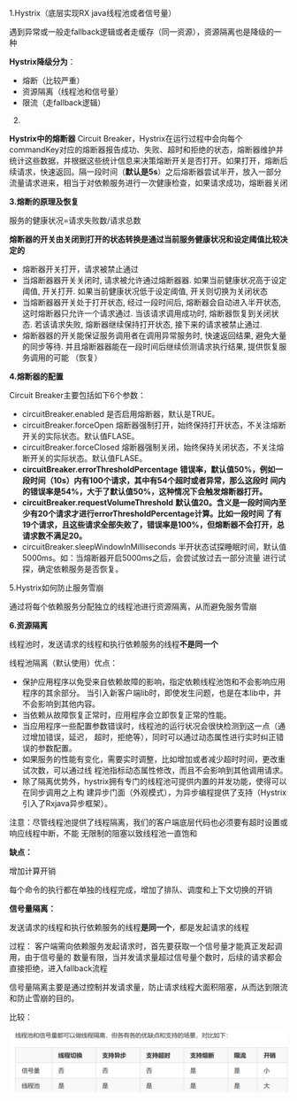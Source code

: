 1.Hystrix（底层实现RX java线程池或者信号量）

遇到异常或一般走fallback逻辑或者走缓存（同一资源），资源隔离也是降级的一种

**Hystrix降级分为**：

- 熔断（比较严重）
- 资源隔离（线程池和信号量）
- 限流（走fallback逻辑）

2.





**Hystrix中的熔断器**
Circuit Breaker，Hystrix在运行过程中会向每个commandKey对应的熔断器报告成功、失败、超时和拒绝的状态，熔断器维护并统计这些数据，并根据这些统计信息来决策熔断开关是否打开。如果打开，熔断后续请求，快速返回。隔一段时间（**默认是5s**）之后熔断器尝试半开，放入一部分流量请求进来，相当于对依赖服务进行一次健康检查，如果请求成功，熔断器关闭  



**3.熔断的原理及恢复**

服务的健康状况=请求失败数/请求总数

**熔断器的开关由关闭到打开的状态转换是通过当前服务健康状况和设定阈值比较决定的**  

- 熔断器开关打开，请求被禁止通过
- 当熔断器器开关关闭时, 请求被允许通过熔断器器. 如果当前健康状况高于设定阈值, 开关打开. 如果当前健康状况低于设定阈值, 开关则切换为关闭状态  
- 当熔断器器开关处于打开状态, 经过一段时间后, 熔断器会自动进入半开状态, 这时熔断器只允许一个请求通过. 当该请求调用成功时, 熔断器恢复到关闭状态. 若该请求失败, 熔断器继续保持打开状态, 接下来的请求被禁⽌通过.
- 熔断器器的开关能保证服务调用者在调用异常服务时, 快速返回结果, 避免大量的同步等待. 并且熔断器器能在一段时间后继续侦测请求执行结果, 提供恢复服务调用的可能  （恢复）

**4.熔断器的配置**

Circuit Breaker主要包括如下6个参数：

- circuitBreaker.enabled
  是否启用熔断器，默认是TRUE。
- circuitBreaker.forceOpen
  熔断器强制打开，始终保持打开状态，不关注熔断开关的实际状态。默认值FLASE。
- circuitBreaker.forceClosed
  熔断器强制关闭，始终保持关闭状态，不关注熔断开关的实际状态。默认值FLASE。
- **circuitBreaker.errorThresholdPercentage**
  **错误率，默认值50%，例如一段时间（10s）内有100个请求，其中有54个超时或者异常，那么这段时**
  **间内的错误率是54%，大于了默认值50%，这种情况下会触发熔断器打开。**
- **circuitBreaker.requestVolumeThreshold**
  **默认值20。含义是一段时间内至少有20个请求才进行errorThresholdPercentage计算。比如一段时间**
  **了有19个请求，且这些请求全部失败了，错误率是100%，但熔断器不会打开，总请求数不满足20。**
- circuitBreaker.sleepWindowInMilliseconds
  半开状态试探睡眠时间，默认值5000ms。如：当熔断器开启5000ms之后，会尝试放过去一部分流量
  进行试探，确定依赖服务是否恢复。  



5.Hystrix如何防止服务雪崩

通过将每个依赖服务分配独立的线程池进行资源隔离，从而避免服务雪崩



**6.资源隔离**

线程池时，发送请求的线程和执行依赖服务的线程**不是同一个**  

线程池隔离（默认使用）优点：

- 保护应用程序以免受来自依赖故障的影响，指定依赖线程池饱和不会影响应用程序的其余部分。
  当引入新客户端lib时，即使发生问题，也是在本lib中，并不会影响到其他内容。
- 当依赖从故障恢复正常时，应用程序会立即恢复正常的性能。
- 当应用程序一些配置参数错误时，线程池的运行状况会很快检测到这一点（通过增加错误，延迟，
  超时，拒绝等），同时可以通过动态属性进行实时纠正错误的参数配置。
- 如果服务的性能有变化，需要实时调整，比如增加或者减少超时时间，更改重试次数，可以通过线
  程池指标动态属性修改，而且不会影响到其他调用请求。
- 除了隔离优势外，hystrix拥有专门的线程池可提供内置的并发功能，使得可以在同步调用之上构
  建异步门面（外观模式），为异步编程提供了支持（Hystrix引入了Rxjava异步框架）。

注意：尽管线程池提供了线程隔离，我们的客户端底层代码也必须要有超时设置或响应线程中断，不能
无限制的阻塞以致线程池一直饱和  

**缺点：**

增加计算开销

每个命令的执行都在单独的线程完成，增加了排队、调度和上下文切换的开销  



**信号量隔离：**

发送请求的线程和执行依赖服务的线程**是同一个**，都是发起请求的线程

过程：  客户端需向依赖服务发起请求时，首先要获取一个信号量才能真正发起调用，由于信号量的
数量有限，当并发请求量超过信号量个数时，后续的请求都会直接拒绝，进入fallback流程  



信号量隔离主要是通过控制并发请求量，防止请求线程大面积阻塞，从而达到限流和防止雪崩的目的。  



比较：

![Hystrix](Hystrix.assets/Hystrix.png)